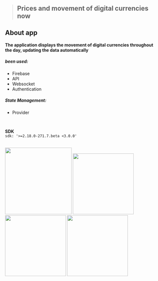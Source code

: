 

> ## Prices and movement of digital currencies now
## About app 
#### The application displays the movement of digital currencies throughout the day, updating the data automatically
##### been used:
- Firebase
- API
- Websocket
- Authentication

##### State Management:
- Provider

<br/>

**SDK**
<br/>
`sdk: '>=2.18.0-271.7.beta <3.0.0'`

<br/>
<div>
<img src="https://github.com/Zonetto/Flutter-Coins/assets/100410170/c4b8cf54-eabb-4cc8-9089-0ab39f96b3ff" width="219"> 
<img src="https://user-images.githubusercontent.com/100410170/236028192-5cd83ec2-6451-4249-b3c2-67f054443ae5.jpeg" width="200"> 
<img src="https://user-images.githubusercontent.com/100410170/236028219-d4fddad3-f5de-4c93-a612-a3bfc0d76fb1.jpeg" width="200"> 
<img src="https://user-images.githubusercontent.com/100410170/236028248-5ada0f75-a758-4b24-9d8c-717879cc141b.jpeg" width="200"> 
</div>


